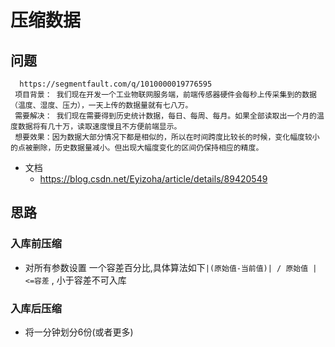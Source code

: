 # 压缩数据
## 问题
```text
  https://segmentfault.com/q/1010000019776595
 项目背景： 我们现在开发一个工业物联网服务端，前端传感器硬件会每秒上传采集到的数据（温度、湿度、压力），一天上传的数据量就有七八万。
 需要解决： 我们现在需要得到历史统计数据，每日、每周、每月。如果全部读取出一个月的温度数据将有几十万，读取速度慢且不方便前端显示。
 想要效果：因为数据大部分情况下都是相似的，所以在时间跨度比较长的时候，变化幅度较小的点被删除，历史数据量减小。但出现大幅度变化的区间仍保持相应的精度。
```
- 文档
    - https://blog.csdn.net/Eyizoha/article/details/89420549
## 思路


### 入库前压缩
- 对所有参数设置 一个容差百分比,具体算法如下`|(原始值-当前值)| / 原始值 |<=容差` , 小于容差不可入库
### 入库后压缩
- 将一分钟划分6份(或者更多)